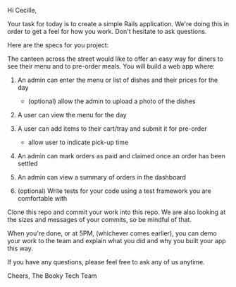 Hi Cecille,

Your task for today is to create a simple Rails application. We're doing this in order to get a feel for how you work. Don't hesitate to ask questions. 

Here are the specs for you project:

The canteen across the street would like to offer an easy way for diners to see their menu and to pre-order meals. You will build a web app where:

1. An admin can enter the menu or list of dishes and their prices for the day
    -  (optional) allow the admin to upload a photo of the dishes
2. A user can view the menu for the day
3. A user can add items to their cart/tray and submit it for pre-order
    - allow user to indicate pick-up time

4. An admin can mark orders as paid and claimed once an order has been settled

5.  An admin can view a summary of orders in the dashboard

6. (optional) Write tests for your code using a test framework you are comfortable with

Clone this repo and commit your work into this repo. We are also looking at the sizes and messages of your commits, so be mindful of that.

When you're done, or at 5PM, (whichever comes earlier), you can demo your work to the team and explain what you did and why you built your app this way.

If you have any questions, please feel free to ask any of us anytime.

Cheers,
The Booky Tech Team